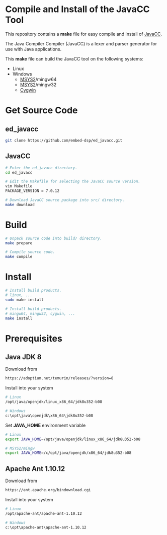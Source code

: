 
# Compile and Install of the JavaCC Tool

This repository contains a **make** file for easy compile and install of [JavaCC](https://javacc.github.io/javacc).

The Java Compiler Compiler (JavaCC) is a lexer and parser generator for use with Java applications.

This **make** file can build the JavaCC tool on the following systems:
* Linux
* Windows
    * [MSYS2](https://www.msys2.org)/mingw64
    * [MSYS2](https://www.msys2.org)/mingw32
    * [Cygwin](https://www.cygwin.com)


# Get Source Code

## ed_javacc

```bash
git clone https://github.com/embed-dsp/ed_javacc.git
```

## JavaCC

```bash
# Enter the ed_javacc directory.
cd ed_javacc

# Edit the Makefile for selecting the JavaCC source version.
vim Makefile
PACKAGE_VERSION = 7.0.12
```

```bash
# Download JavaCC source package into src/ directory.
make download
```


# Build

```bash
# Unpack source code into build/ directory.
make prepare
```

```bash
# Compile source code.
make compile
```


# Install

```bash
# Install build products.
# linux, ...
sudo make install

# Install build products.
# mingw64, mingw32, cygwin, ...
make install
```

# Prerequisites

## Java JDK 8
Download from
```bash
https://adoptium.net/temurin/releases/?version=8
```

Install into your system
```bash
# Linux
/opt/java/openjdk/linux_x86_64/jdk8u352-b08

# Windows
c:\opt\java\openjdk\x86_64\jdk8u352-b08
```

Set **JAVA_HOME** environment variable
```bash
# Linux
export JAVA_HOME=/opt/java/openjdk/linux_x86_64/jdk8u352-b08

# MSYS2/mingw
export JAVA_HOME=/c/opt/java/openjdk/x86_64/jdk8u352-b08
```

## Apache Ant 1.10.12
Download from
```bash
https://ant.apache.org/bindownload.cgi
```

Install into your system
```bash
# Linux
/opt/apache-ant/apache-ant-1.10.12

# Windows
c:\opt\apache-ant\apache-ant-1.10.12
```
